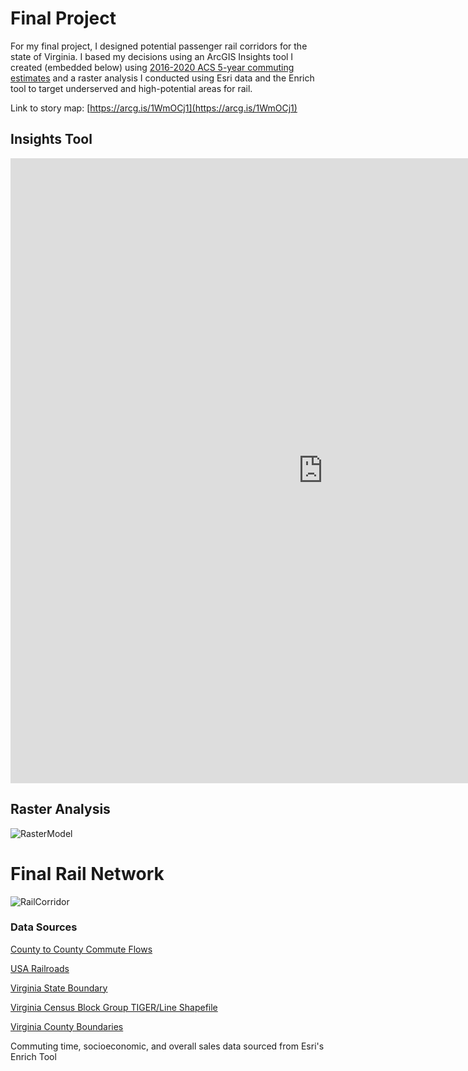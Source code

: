 # Final Project
For my final project, I designed potential passenger rail corridors for the state of Virginia. I based my decisions using an ArcGIS Insights tool I created (embedded below) using [2016-2020 ACS 5-year commuting estimates](https://www.census.gov/data/tables/2020/demo/metro-micro/commuting-flows-2020.html) and a raster analysis I conducted using Esri data and the Enrich tool to target underserved and high-potential areas for rail.

Link to story map: [https://arcg.is/1WmOCj1](https://arcg.is/1WmOCj1)

## Insights Tool
<iframe src="https://insights.arcgis.com/#/embed/62fb1cdbee11411694bec5b10735425c" width="1000px" height="1000px" frameborder="0"></iframe>

## Raster Analysis
![RasterModel](https://github.com/jredman14/gis-portfolio/assets/156849712/5c7ac9fb-900b-40ad-bad9-43cc381f5314)

# Final Rail Network
![RailCorridor](https://github.com/jredman14/gis-portfolio/assets/156849712/a906a231-adba-4840-9e8e-7271d7040760)

### Data Sources
[County to County Commute Flows](https://www.census.gov/data/tables/2020/demo/metro-micro/commuting-flows-2020.html)

[USA Railroads](https://services.arcgis.com/P3ePLMYs2RVChkJx/arcgis/rest/services/USA_Railroads_1/FeatureServer)

[Virginia State Boundary](https://services2.arcgis.com/8k2PygHqghVevhzy/arcgis/rest/services/VA_State_Generalized/FeatureServer)

[Virginia Census Block Group TIGER/Line Shapefile](https://catalog.data.gov/dataset/tiger-line-shapefile-2020-state-virginia-block-groups)

[Virginia County Boundaries](https://services.arcgis.com/p5v98VHDX9Atv3l7/arcgis/rest/services/SDE_USDC_CENSUS_VA_COUNTY/FeatureServer)

Commuting time, socioeconomic, and overall sales data sourced from Esri's Enrich Tool
